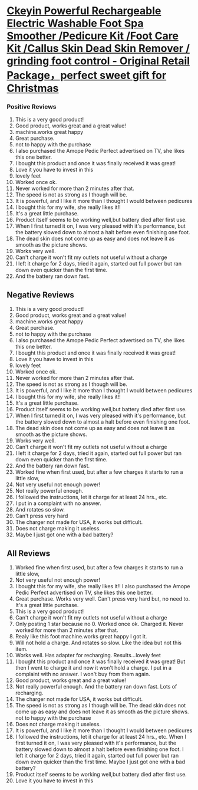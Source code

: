 # [Ckeyin Powerful Rechargeable Electric Washable Foot Spa Smoother /Pedicure Kit /Foot Care Kit /Callus Skin Dead Skin Remover / grinding foot control - Original Retail Package，perfect sweet gift for Christmas](https://products.checkmycream.com/products/Ckeyin-Powerful-Rechargeable-Electric-Washable-Foot-Spa-Smoother-Pedicure-Kit-Foot-Care-Kit-Callus-Skin-Dead-Skin-Remover-grinding-foot-control-Original-Retail-Packageperfect-sweet-gift-for-Christmas.html)

### Positive Reviews

<ol>
      <li>This is a very good product!</li>
      <li>Good product, works great and a great value!</li>
      <li>machine.works great happy</li>
      <li>Great purchase.  </li>
      <li>not to happy with the purchase</li>
      <li>I also purchased the Amope Pedic Perfect advertised on TV,  she likes this one better.</li>
      <li>I bought this product and once it was finally received it was great!  </li>
      <li>Love it you have to invest in this</li>
      <li>lovely feet</li>
      <li>Worked once ok.</li>
      <li>Never worked for more than 2 minutes after that.</li>
      <li>The speed is not as strong as I though will be.  </li>
      <li>It is powerful, and I like it more than I thought I would between pedicures</li>
      <li>I bought this for my wife, she really likes it!!  </li>
      <li>It&#x27;s a great little purchase.</li>
      <li>Product itself seems to be working well,but battery died after first use.</li>
      <li>When I first turned it on, I was very pleased with it&#x27;s performance, but the battery slowed down to almost a halt before even finishing one foot.</li>
      <li>The dead skin does not come up as easy and does not leave it as smooth as the picture shows.  </li>
      <li>Works very well.  </li>
      <li>Can&#x27;t charge it won&#x27;t fit my outlets not useful without a charge</li>
      <li>I left it charge for 2 days, tried it again, started out full power but ran down even quicker than the first time.</li>
      <li>And the battery ran down fast.</li>
</ol>


<h2>Negative Reviews</h2>
<ol>
<li> This is a very good product!</li>
<li> Good product, works great and a great value!</li>
<li> machine.works great happy</li>
<li> Great purchase.  </li>
<li> not to happy with the purchase</li>
<li> I also purchased the Amope Pedic Perfect advertised on TV,  she likes this one better.</li>
<li> I bought this product and once it was finally received it was great!  </li>
<li> Love it you have to invest in this</li>
<li> lovely feet</li>
<li> Worked once ok.</li>
<li> Never worked for more than 2 minutes after that.</li>
<li> The speed is not as strong as I though will be.  </li>
<li> It is powerful, and I like it more than I thought I would between pedicures</li>
<li> I bought this for my wife, she really likes it!!  </li>
<li> It&#x27;s a great little purchase.</li>
<li> Product itself seems to be working well,but battery died after first use.</li>
<li> When I first turned it on, I was very pleased with it&#x27;s performance, but the battery slowed down to almost a halt before even finishing one foot.</li>
<li> The dead skin does not come up as easy and does not leave it as smooth as the picture shows.  </li>
<li> Works very well.  </li>
<li> Can&#x27;t charge it won&#x27;t fit my outlets not useful without a charge</li>
<li> I left it charge for 2 days, tried it again, started out full power but ran down even quicker than the first time.</li>
<li> And the battery ran down fast.</li>
<li> Worked fine when first used, but after a few charges it starts to run a little slow,</li>
<li> Not very useful not enough power!</li>
<li> Not really powerful enough.</li>
<li> I followed the instructions, let it charge for at least 24 hrs., etc.</li>
<li> I put in a complaint with no answer.</li>
<li> And rotates so slow.  </li>
<li> Can&#x27;t press very hard</li>
<li> The charger not made for USA, it works but difficult.</li>
<li> Does not charge making it useless.</li>
<li> Maybe I just got one with a bad battery?</li>
</ol>

<h2>All Reviews</h2>

<ol>
    <li> Worked fine when first used, but after a few charges it starts to run a little slow,</li>
    <li> Not very useful not enough power!</li>
    <li> I bought this for my wife, she really likes it!!  I also purchased the Amope Pedic Perfect advertised on TV,  she likes this one better.</li>
    <li> Great purchase.  Works very well.  Can&#x27;t press very hard but, no need to. It&#x27;s a great little purchase.</li>
    <li> This is a very good product!</li>
    <li> Can&#x27;t charge it won&#x27;t fit my outlets not useful without a charge</li>
    <li> Only posting 1 star because no  0. Worked once ok. Charged it. Never worked for more than 2 minutes after that.</li>
    <li> Realy like this foot machine.works great happy I got it.</li>
    <li> Will not hold a charge.  And rotates so slow.  Like the idea but not this item.</li>
    <li> Works well. Has adapter for recharging. Results...lovely feet</li>
    <li> I bought this product and once it was finally received it was great!  But then I went to charge it and now it won&#x27;t hold a charge.  I put in a complaint with no answer. I won&#x27;t buy from them again.</li>
    <li> Good product, works great and a great value!</li>
    <li> Not really powerful enough. And the battery ran down fast. Lots of recharging.</li>
    <li> The charger not made for USA, it works but difficult.</li>
    <li> The speed is not as strong as I though will be.  The dead skin does not come up as easy and does not leave it as smooth as the picture shows.  not to happy with the purchase</li>
    <li> Does not charge making it useless.</li>
    <li> It is powerful, and I like it more than I thought I would between pedicures</li>
    <li> I followed the instructions, let it charge for at least 24 hrs., etc. When I first turned it on, I was very pleased with it&#x27;s performance, but the battery slowed down to almost a halt before even finishing one foot. I left it charge for 2 days, tried it again, started out full power but ran down even quicker than the first time. Maybe I just got one with a bad battery?</li>
    <li> Product itself seems to be working well,but battery died after first use.</li>
    <li> Love it you have to invest in this</li>
</ol>




